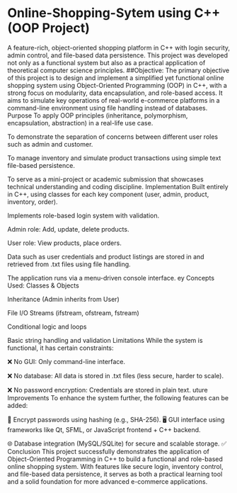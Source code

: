 # Online-Shopping-Sytem using C++ (OOP Project)
A feature-rich, object-oriented shopping platform in C++ with login security, admin control, and file-based data persistence.
This project was developed not only as a functional system but also as a practical application of theoretical computer science principles.
##Objective:
The primary objective of this project is to design and implement a simplified yet functional online shopping system using Object-Oriented Programming (OOP) in C++, with a strong focus on modularity, data encapsulation, and role-based access. It aims to simulate key operations of real-world e-commerce platforms in a command-line environment using file handling instead of databases.
Purpose
To apply OOP principles (inheritance, polymorphism, encapsulation, abstraction) in a real-life use case.

To demonstrate the separation of concerns between different user roles such as admin and customer.

To manage inventory and simulate product transactions using simple text file-based persistence.

To serve as a mini-project or academic submission that showcases technical understanding and coding discipline.
Implementation
Built entirely in C++, using classes for each key component (user, admin, product, inventory, order).

Implements role-based login system with validation.

Admin role: Add, update, delete products.

User role: View products, place orders.

Data such as user credentials and product listings are stored in and retrieved from .txt files using file handling.

The application runs via a menu-driven console interface.
ey Concepts Used:
Classes & Objects

Inheritance (Admin inherits from User)

File I/O Streams (ifstream, ofstream, fstream)

Conditional logic and loops

Basic string handling and validation
Limitations
While the system is functional, it has certain constraints:

❌ No GUI: Only command-line interface.

❌ No database: All data is stored in .txt files (less secure, harder to scale).

❌ No password encryption: Credentials are stored in plain text.
uture Improvements
To enhance the system further, the following features can be added:

🔐 Encrypt passwords using hashing (e.g., SHA-256).
🖥️ GUI interface using frameworks like Qt, SFML, or JavaScript frontend + C++ backend.

🌐 Database integration (MySQL/SQLite) for secure and scalable storage.
✅ Conclusion
This project successfully demonstrates the application of Object-Oriented Programming in C++ to build a functional and role-based online shopping system. With features like secure login, inventory control, and file-based data persistence, it serves as both a practical learning tool and a solid foundation for more advanced e-commerce applications.
